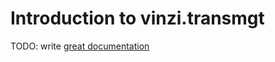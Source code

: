 # Introduction to vinzi.transmgt

TODO: write [great documentation](http://jacobian.org/writing/great-documentation/what-to-write/)
